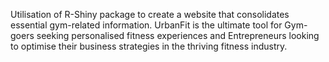 Utilisation of R-Shiny package to create a website that consolidates essential gym-related information. UrbanFit is the ultimate tool for Gym-goers seeking personalised fitness experiences and Entrepreneurs looking to optimise their business strategies in the thriving fitness industry.
